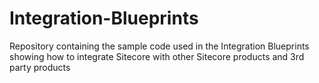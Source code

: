 # Integration-Blueprints
Repository containing the sample code used in the Integration Blueprints showing how to integrate Sitecore with other Sitecore products and 3rd party products
